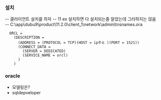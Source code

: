 

### 설치
-- 클라이언트 설치를 하자
-- 11 ex 설치하면 다 설치되는줄 알았는데 그러하지는 않음
-- C:\app\dubu9\product\11.2.0\client_1\network\admin\tnsnames.ora
```
  ORCL =
    (DESCRIPTION =
      (ADDRESS = (PROTOCOL = TCP)(HOST = ip주소 )(PORT = 1521))
      (CONNECT_DATA =
        (SERVER = DEDICATED)
        (SERVICE_NAME = orcl)
      )
    )
```


### oracle
- 모델링은?
- sqldepveloper
